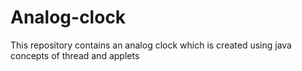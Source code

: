 # Analog-clock
This repository contains an analog clock which is created using java concepts of thread and applets

